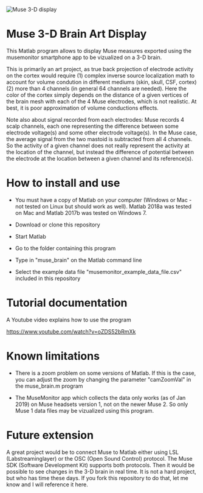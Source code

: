 ![Muse 3-D display](https://github.com/arnodelorme/muse_brain_display/blob/master/muse_brain_image.png)

# Muse 3-D Brain Art Display

This Matlab program allows to display Muse measures exported using the musemonitor smartphone app to be vizualized on a 3-D brain.

This is primarily an art project, as true back projection of electrode activity on the cortex would require (1) complex inverse source localization math to account for volume condution in different mediums (skin, skull, CSF, cortex) (2) more than 4 channels (in general 64 channels are needed). Here the color of the cortex simply depends on the distance of a given vertices of the brain mesh with each of the 4 Muse electrodes, which is not realistic. At best, it is poor approximation of volume conductions effects.

Note also about signal recorded from each electrodes: Muse records 4 scalp channels, each one representing the difference between some electrode voltage(s) and some other electrode voltage(s). In the Muse case, the average signal from the two mastoid is subtracted from all 4 channels. So the activity of a given channel does not really represent the activity at the location of the channel, but instead the difference of potential between the electrode at the location between a given channel and its reference(s).

# How to install and use

- You must have a copy of Matlab on your computer (Windows or Mac - not tested on Linux but should work as well). Matlab 2018a was tested on Mac and Matlab 2017b was tested on Windows 7.

- Download or clone this repository

- Start Matlab

- Go to the folder containing this program

- Type in "muse_brain" on the Matlab command line

- Select the example data file "musemonitor_example_data_file.csv" included in this repository

# Tutorial documentation

A Youtube video explains how to use the program

https://www.youtube.com/watch?v=oZDS52bRmXk

# Known limitations

- There is a zoom problem on some versions of Matlab. If this is the case, you can adjust the zoom by changing the parameter "camZoomVal" in the muse_brain.m program

- The MuseMonitor app which collects the data only works (as of Jan 2019) on Muse headsets version 1, not on the newer Muse 2. So only Muse 1 data files may be vizualized using this program. 

# Future extension

A great project would be to connect Muse to Matlab either using LSL (Labstreaminglayer) or the OSC (Open Sound Control) protocol. The Muse SDK (Software Development Kit) supports both protocols. Then it would be possible to see changes in the 3-D brain in real time. It is not a hard project, but who has time these days. If you fork this repository to do that, let me know and I will reference it here.
